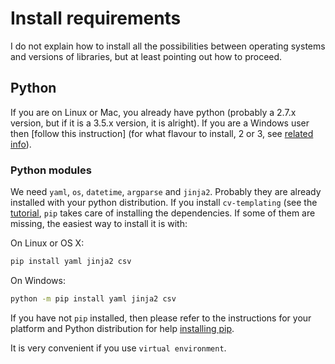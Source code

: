 # Install requirements

I do not explain how to install all the possibilities between operating systems and versions of libraries, but at least pointing out how to proceed.

## Python

If you are on Linux or Mac, you already have python (probably a 2.7.x version, but if it is a 3.5.x version, it is alright). If you are a Windows user then [follow this instruction] (for what flavour to install, 2 or 3, see [related info](https://wiki.python.org/moin/Python2orPython3)).

### Python modules

We need `yaml`, `os`, `datetime`, `argparse` and `jinja2`. Probably they are already installed with your python distribution. If you install `cv-templating` (see the [tutorial](tutorial.html), `pip` takes care of installing the dependencies. If some of them are missing, the easiest way to install it is with:

On Linux or OS X:

```sh
pip install yaml jinja2 csv
```

On Windows:

```sh
python -m pip install yaml jinja2 csv
```

If you have not `pip` installed, then please refer to the instructions for your platform and Python distribution for help [installing pip](https://packaging.python.org/installing/#requirements-for-installing-packages).

It is very convenient if you use `virtual environment`.
